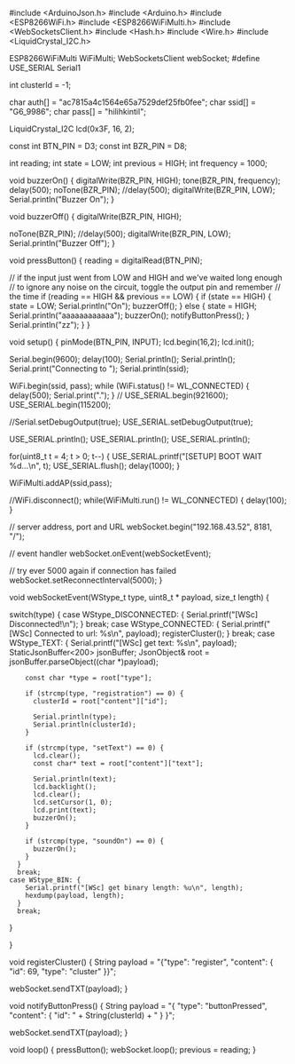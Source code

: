 #include <ArduinoJson.h>
#include <Arduino.h>
#include <ESP8266WiFi.h>
#include <ESP8266WiFiMulti.h>
#include <WebSocketsClient.h>
#include <Hash.h>
#include <Wire.h>
#include <LiquidCrystal_I2C.h>


ESP8266WiFiMulti WiFiMulti;
WebSocketsClient webSocket;
#define USE_SERIAL Serial1

int clusterId = -1;

char auth[] = "ac7815a4c1564e65a7529def25fb0fee";
char ssid[] = "G6_9986";
char pass[] = "hilihkintil";

LiquidCrystal_I2C lcd(0x3F, 16, 2);

const int BTN_PIN = D3;
const int BZR_PIN = D8;

int reading;
int state = LOW;
int previous = HIGH;
int frequency = 1000;

void buzzerOn()
{
  digitalWrite(BZR_PIN, HIGH);
  tone(BZR_PIN, frequency);
  delay(500);
  noTone(BZR_PIN);
  //delay(500);
  digitalWrite(BZR_PIN, LOW);
  Serial.println("Buzzer On");
}

void buzzerOff()
{
  digitalWrite(BZR_PIN, HIGH);
  
  noTone(BZR_PIN);
  //delay(500);
  digitalWrite(BZR_PIN, LOW);
  Serial.println("Buzzer Off");
}

void pressButton()
{ 
  reading = digitalRead(BTN_PIN);

  // if the input just went from LOW and HIGH and we've waited long enough
  // to ignore any noise on the circuit, toggle the output pin and remember
  // the time
  if (reading == HIGH && previous == LOW) {
    if (state == HIGH)
    {
      state = LOW;
      Serial.println("On");
      buzzerOff();
    }
    else
    {
      state = HIGH; 
      Serial.println("aaaaaaaaaaaa");
      buzzerOn();
      notifyButtonPress();
    }
    Serial.println("zz");
  }
}

void setup() {
  pinMode(BTN_PIN, INPUT);
  lcd.begin(16,2);
  lcd.init();
  
  Serial.begin(9600);
  delay(100);
  Serial.println();
  Serial.println();
  Serial.print("Connecting to ");
  Serial.println(ssid);
  
  WiFi.begin(ssid, pass);
  while (WiFi.status() != WL_CONNECTED) {
    delay(500);
    Serial.print(".");
  }
  // USE_SERIAL.begin(921600);
  USE_SERIAL.begin(115200);

  //Serial.setDebugOutput(true);
  USE_SERIAL.setDebugOutput(true);

  USE_SERIAL.println();
  USE_SERIAL.println();
  USE_SERIAL.println();

  for(uint8_t t = 4; t > 0; t--) {
    USE_SERIAL.printf("[SETUP] BOOT WAIT %d...\n", t);
    USE_SERIAL.flush();
    delay(1000);
  }

  WiFiMulti.addAP(ssid,pass);

  //WiFi.disconnect();
  while(WiFiMulti.run() != WL_CONNECTED) {
    delay(100);
  }

  // server address, port and URL
  webSocket.begin("192.168.43.52", 8181, "/");

  // event handler
  webSocket.onEvent(webSocketEvent);

  // try ever 5000 again if connection has failed
  webSocket.setReconnectInterval(5000);
}


void webSocketEvent(WStype_t type, uint8_t * payload, size_t length) {

  switch(type) {
    case WStype_DISCONNECTED: {
        Serial.printf("[WSc] Disconnected!\n");
      }
      break;
    case WStype_CONNECTED: {
        Serial.printf("[WSc] Connected to url: %s\n", payload);
        registerCluster();
      }
      break;
    case WStype_TEXT: {
        Serial.printf("[WSc] get text: %s\n", payload);
        StaticJsonBuffer<200> jsonBuffer;
        JsonObject& root = jsonBuffer.parseObject((char *)payload);
  
        const char *type = root["type"];
  
        if (strcmp(type, "registration") == 0) {
          clusterId = root["content"]["id"];
        
          Serial.println(type);
          Serial.println(clusterId); 
        }

        if (strcmp(type, "setText") == 0) {
          lcd.clear();
          const char* text = root["content"]["text"];

          Serial.println(text);
          lcd.backlight();
          lcd.clear();
          lcd.setCursor(1, 0);
          lcd.print(text);
          buzzerOn();
        }

        if (strcmp(type, "soundOn") == 0) {
          buzzerOn();
        }
      }
      break;
    case WStype_BIN: {
        Serial.printf("[WSc] get binary length: %u\n", length);
        hexdump(payload, length);
      }
      break;
  }

}

void registerCluster() {
  String payload = "{\"type\": \"register\", \"content\": { \"id\": 69, \"type\": \"cluster\" }}";

  webSocket.sendTXT(payload);
}

void notifyButtonPress() {
  String payload = "{ \"type\": \"buttonPressed\", \"content\": { \"id\": " + String(clusterId) + " } }";

  webSocket.sendTXT(payload);
}

void loop() {
  pressButton();
  webSocket.loop();
  previous = reading;
}